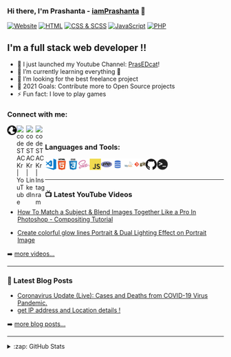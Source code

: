 ### Hi there, I'm Prashanta - [iamPrashanta][githublink] 👋

[![Website](https://img.shields.io/website?url=http%3A%2F%2Fworkwithpras.000webhostapp.com%2F)](http://workwithpras.000webhostapp.com/)
[![HTML](https://img.shields.io/github/languages/top/iamPrashanta/JavaScript30?color=DD4B25&label=HTML)](https://github.com/iamPrashanta)
[![CSS & SCSS](https://img.shields.io/github/languages/top/iamPrashanta/GitHub-sidenav-copy?color=2758E5&label=CSS%20%26%20SCSS)](https://github.com/iamPrashanta)
[![JavaScript](https://img.shields.io/github/languages/top/iamPrashanta/basic-and-advance-notes-taking-app?color=EFD81D&logo=javascript&label=javascript)](https://github.com/iamPrashanta)
[![PHP](https://img.shields.io/github/languages/top/iamPrashanta/CRUD-php-login-logout?color=6E7BAE&label=PHP&logo=php)](https://github.com/iamPrashanta)




## I'm a full stack web developer !!

- 🔭 I just launched my Youtube Channel: [PrasEDcat][ytchannel]!
- 🌱 I’m currently learning everything 🤣
- 👯 I’m looking for the best freelance project
- 🥅 2021 Goals: Contribute more to Open Source projects
- ⚡ Fun fact: I love to play games


### Connect with me:

[<img align="left" alt="codeSTACKr.com" width="22px" src="https://raw.githubusercontent.com/iconic/open-iconic/master/svg/globe.svg" />][website]
[<img align="left" alt="codeSTACKr | YouTube" width="22px" src="https://cdn.jsdelivr.net/npm/simple-icons@v3/icons/youtube.svg" />][ytchannel]
[<img align="left" alt="codeSTACKr | LinkedIn" width="22px" src="https://cdn.jsdelivr.net/npm/simple-icons@v3/icons/linkedin.svg" />][linkedin]
[<img align="left" alt="codeSTACKr | Instagram" width="22px" src="https://cdn.jsdelivr.net/npm/simple-icons@v3/icons/instagram.svg" />][instagram]

<br />

### Languages and Tools:

[<img align="left" alt="Visual Studio Code" width="26px" src="https://raw.githubusercontent.com/github/explore/80688e429a7d4ef2fca1e82350fe8e3517d3494d/topics/visual-studio-code/visual-studio-code.png" />][vscodetuts]
[<img align="left" alt="HTML5" width="26px" src="https://raw.githubusercontent.com/github/explore/80688e429a7d4ef2fca1e82350fe8e3517d3494d/topics/html/html.png" />][htmlplaylist]
[<img align="left" alt="CSS3" width="26px" src="https://raw.githubusercontent.com/github/explore/80688e429a7d4ef2fca1e82350fe8e3517d3494d/topics/css/css.png" />][cssplaylist]
[<img align="left" alt="Sass" width="26px" src="https://raw.githubusercontent.com/github/explore/80688e429a7d4ef2fca1e82350fe8e3517d3494d/topics/sass/sass.png" />][cssplaylist]
[<img align="left" alt="JavaScript" width="26px" src="https://raw.githubusercontent.com/github/explore/80688e429a7d4ef2fca1e82350fe8e3517d3494d/topics/javascript/javascript.png" />][jsplaylist]
[<img align="left" alt="JavaScript" width="26px" src="https://raw.githubusercontent.com/github/explore/80688e429a7d4ef2fca1e82350fe8e3517d3494d/topics/php/php.png" />][phpplaylist]

[<img align="left" alt="SQL" width="26px" src="https://raw.githubusercontent.com/github/explore/80688e429a7d4ef2fca1e82350fe8e3517d3494d/topics/sql/sql.png" />][sqlplaylist]
[<img align="left" alt="MySQL" width="26px" src="https://raw.githubusercontent.com/github/explore/80688e429a7d4ef2fca1e82350fe8e3517d3494d/topics/mysql/mysql.png" />][sqlplaylist]

[<img align="left" alt="Git" width="26px" src="https://raw.githubusercontent.com/github/explore/80688e429a7d4ef2fca1e82350fe8e3517d3494d/topics/git/git.png" />][climdifbiplaylist]
[<img align="left" alt="GitHub" width="26px" src="https://raw.githubusercontent.com/github/explore/78df643247d429f6cc873026c0622819ad797942/topics/github/github.png" />][climdifbiplaylist]
[<img align="left" alt="Terminal" width="26px" src="https://raw.githubusercontent.com/github/explore/80688e429a7d4ef2fca1e82350fe8e3517d3494d/topics/terminal/terminal.png" />][climdifbiplaylist]

<br />
<br />

---

### 📺 Latest YouTube Videos

<!-- YOUTUBE:START -->
- [How To Match a Subject & Blend Images Together Like a Pro In Photoshop - Compositing Tutorial](https://www.youtube.com/watch?v=Uq7Gkk3j164)

- [Create colorful glow lines Portrait & Dual Lighting Effect on Portrait Image](https://www.youtube.com/watch?v=PzUIZM34-Tw)
<!-- YOUTUBE:END -->

➡️ [more videos...](https://www.youtube.com/channel/UCpJuutthUhuxhGlMzxNSPOQ)

---

### 📕 Latest Blog Posts

<!-- BLOG-POST-LIST:START -->
- [Coronavirus Update (Live): Cases and Deaths from COVID-19 Virus Pandemic.](http://workwithpras.000webhostapp.com/projects/covid19/)
- [get IP address and Location details !](http://workwithpras.000webhostapp.com/projects/my-details/)
<!-- BLOG-POST-LIST:END -->

➡️ [more blog posts...](http://workwithpras.000webhostapp.com/)

---
<details>
  <summary>:zap: GitHub Stats</summary>

  <img align="left" alt="iamPrashanta's GitHub Stats" src="https://github-readme-stats-beta-silk.vercel.app/api?username=iamPrashanta&show_icons=true&hide_border=true" />

</details>


[githublink]: https://github.com/iamPrashanta
[ytchannel]: https://www.youtube.com/channel/UCpJuutthUhuxhGlMzxNSPOQ
[website]: http://workwithpras.000webhostapp.com/
[instagram]: https://www.instagram.com/iamPras20/
[linkedin]: https://www.linkedin.com/in/iamprashanta/
[vscodetuts]: https://www.youtube.com/channel/UCpJuutthUhuxhGlMzxNSPOQ
[htmlplaylist]: https://www.youtube.com/playlist?list=PLzEwB4UA48_7orb7a8IkA264M0EXZ6LoK
[cssplaylist]: https://www.youtube.com/playlist?list=PLzEwB4UA48_4Ch8F1Drso7L_oWn3tGFDw
[jsplaylist]: https://www.youtube.com/playlist?list=PLzEwB4UA48_6m3-SOyHTGv7ZmKqn992Zh
[phpplaylist]: https://www.youtube.com/playlist?list=PLzEwB4UA48_5H97vMzayDIyswL_8klS2y
[photoshopplaylist]: https://www.youtube.com/playlist?list=PLzEwB4UA48_5-rfdYK8SQhi2RWpAyc9-a
[illustratorplaylist]: https://www.youtube.com/playlist?list=PLzEwB4UA48_7HEMM_uKuR2ZL3taTR-joA
[sqlplaylist]: https://www.youtube.com/playlist?list=PLzEwB4UA48_7myMuthp6crcVO_KgpM04B
[climdifbiplaylist]: https://www.youtube.com/playlist?list=PLzEwB4UA48_44SiYnk9uX00wEHXUv0qiY
